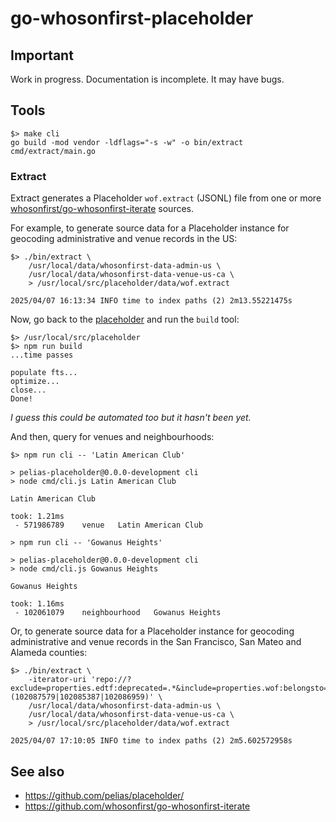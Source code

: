 # go-whosonfirst-placeholder

## Important

Work in progress. Documentation is incomplete. It may have bugs.

## Tools

```
$> make cli
go build -mod vendor -ldflags="-s -w" -o bin/extract cmd/extract/main.go
```

### Extract

Extract generates a Placeholder `wof.extract` (JSONL) file from one or more [whosonfirst/go-whosonfirst-iterate](https://github.com/whosonfirst/go-whosonfirst-iterate) sources.

For example, to generate source data for a Placeholder instance for geocoding administrative and venue records in the US:

```
$> ./bin/extract \
	/usr/local/data/whosonfirst-data-admin-us \
	/usr/local/data/whosonfirst-data-venue-us-ca \
	> /usr/local/src/placeholder/data/wof.extract
	
2025/04/07 16:13:34 INFO time to index paths (2) 2m13.55221475s
```

Now, go back to the [placeholder](https://github.com/pelias/placeholder) and run the `build` tool:

```
$> /usr/local/src/placeholder
$> npm run build
...time passes

populate fts...
optimize...
close...
Done!
```

_I guess this could be automated too but it hasn't been yet._

And then, query for venues and neighbourhoods:

```
$> npm run cli -- 'Latin American Club'

> pelias-placeholder@0.0.0-development cli
> node cmd/cli.js Latin American Club

Latin American Club

took: 1.21ms
 - 571986789	venue 	Latin American Club

> npm run cli -- 'Gowanus Heights'

> pelias-placeholder@0.0.0-development cli
> node cmd/cli.js Gowanus Heights

Gowanus Heights

took: 1.16ms
 - 102061079	neighbourhood 	Gowanus Heights
```

Or, to generate source data for a Placeholder instance for geocoding administrative and venue records in the San Francisco, San Mateo and Alameda counties:

```
$> ./bin/extract \
	-iterator-uri 'repo://?exclude=properties.edtf:deprecated=.*&include=properties.wof:belongsto=(102087579|102085387|102086959)' \
	/usr/local/data/whosonfirst-data-admin-us \
	/usr/local/data/whosonfirst-data-venue-us-ca \
	> /usr/local/src/placeholder/data/wof.extract
	
2025/04/07 17:10:05 INFO time to index paths (2) 2m5.602572958s
```

## See also

* https://github.com/pelias/placeholder/
* https://github.com/whosonfirst/go-whosonfirst-iterate